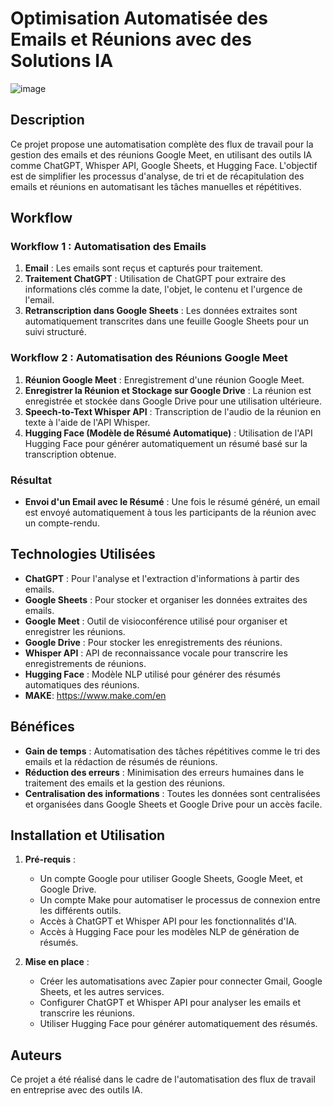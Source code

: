 # Optimisation Automatisée des Emails et Réunions avec des Solutions IA
![image](https://github.com/user-attachments/assets/2e4508a3-5e37-4435-9be3-35d6cfe963e0)


## Description

Ce projet propose une automatisation complète des flux de travail pour la gestion des emails et des réunions Google Meet, en utilisant des outils IA comme ChatGPT, Whisper API, Google Sheets, et Hugging Face. L'objectif est de simplifier les processus d'analyse, de tri et de récapitulation des emails et réunions en automatisant les tâches manuelles et répétitives.

## Workflow

### Workflow 1 : Automatisation des Emails

1. **Email** : Les emails sont reçus et capturés pour traitement.
2. **Traitement ChatGPT** : Utilisation de ChatGPT pour extraire des informations clés comme la date, l'objet, le contenu et l'urgence de l'email.
3. **Retranscription dans Google Sheets** : Les données extraites sont automatiquement transcrites dans une feuille Google Sheets pour un suivi structuré.

### Workflow 2 : Automatisation des Réunions Google Meet

1. **Réunion Google Meet** : Enregistrement d'une réunion Google Meet.
2. **Enregistrer la Réunion et Stockage sur Google Drive** : La réunion est enregistrée et stockée dans Google Drive pour une utilisation ultérieure.
3. **Speech-to-Text Whisper API** : Transcription de l'audio de la réunion en texte à l'aide de l'API Whisper.
4. **Hugging Face (Modèle de Résumé Automatique)** : Utilisation de l'API Hugging Face pour générer automatiquement un résumé basé sur la transcription obtenue.

### Résultat

- **Envoi d'un Email avec le Résumé** : Une fois le résumé généré, un email est envoyé automatiquement à tous les participants de la réunion avec un compte-rendu.

## Technologies Utilisées

- **ChatGPT** : Pour l'analyse et l'extraction d'informations à partir des emails.
- **Google Sheets** : Pour stocker et organiser les données extraites des emails.
- **Google Meet** : Outil de visioconférence utilisé pour organiser et enregistrer les réunions.
- **Google Drive** : Pour stocker les enregistrements des réunions.
- **Whisper API** : API de reconnaissance vocale pour transcrire les enregistrements de réunions.
- **Hugging Face** : Modèle NLP utilisé pour générer des résumés automatiques des réunions.
- **MAKE**: https://www.make.com/en
## Bénéfices

- **Gain de temps** : Automatisation des tâches répétitives comme le tri des emails et la rédaction de résumés de réunions.
- **Réduction des erreurs** : Minimisation des erreurs humaines dans le traitement des emails et la gestion des réunions.
- **Centralisation des informations** : Toutes les données sont centralisées et organisées dans Google Sheets et Google Drive pour un accès facile.

## Installation et Utilisation

1. **Pré-requis** :
   - Un compte Google pour utiliser Google Sheets, Google Meet, et Google Drive.
   - Un compte Make pour automatiser le processus de connexion entre les différents outils.
   - Accès à ChatGPT et Whisper API pour les fonctionnalités d'IA.
   - Accès à Hugging Face pour les modèles NLP de génération de résumés.

2. **Mise en place** :
   - Créer les automatisations avec Zapier pour connecter Gmail, Google Sheets, et les autres services.
   - Configurer ChatGPT et Whisper API pour analyser les emails et transcrire les réunions.
   - Utiliser Hugging Face pour générer automatiquement des résumés.

## Auteurs

Ce projet a été réalisé dans le cadre de l'automatisation des flux de travail en entreprise avec des outils IA.

